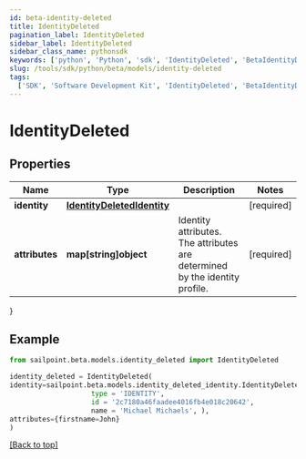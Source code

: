 ```yaml
---
id: beta-identity-deleted
title: IdentityDeleted
pagination_label: IdentityDeleted
sidebar_label: IdentityDeleted
sidebar_class_name: pythonsdk
keywords: ['python', 'Python', 'sdk', 'IdentityDeleted', 'BetaIdentityDeleted']
slug: /tools/sdk/python/beta/models/identity-deleted
tags:
  ['SDK', 'Software Development Kit', 'IdentityDeleted', 'BetaIdentityDeleted']
---
```


# IdentityDeleted

## Properties

| Name | Type | Description | Notes |
| --- | --- | --- | --- |
| **identity** | [**IdentityDeletedIdentity**](identity-deleted-identity) |  | [required] |
| **attributes** | **map[string]object** | Identity attributes. The attributes are determined by the identity profile. | [required] |

}

## Example

```python
from sailpoint.beta.models.identity_deleted import IdentityDeleted

identity_deleted = IdentityDeleted(
identity=sailpoint.beta.models.identity_deleted_identity.IdentityDeleted_identity(
                    type = 'IDENTITY',
                    id = '2c7180a46faadee4016fb4e018c20642',
                    name = 'Michael Michaels', ),
attributes={firstname=John}
)

```

[[Back to top]](#)
